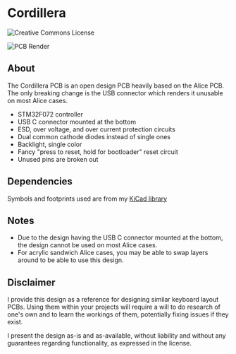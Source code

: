 # Cordillera

![Creative Commons License](https://licensebuttons.net/l/by-nc-sa/4.0/80x15.png)

![PCB Render](https://i.imgur.com/AE0u5zm.png)

## About

The Cordillera PCB is an open design PCB heavily based on the Alice PCB. The only breaking change is the USB connector which renders it unusable on most Alice cases.

- STM32F072 controller
- USB C connector mounted at the bottom
- ESD, over voltage, and over current protection circuits
- Dual common cathode diodes instead of single ones
- Backlight, single color
- Fancy "press to reset, hold for bootloader" reset circuit
- Unused pins are broken out

## Dependencies

Symbols and footprints used are from my [KiCad library](https://github.com/coarse/KiCad-Keeb-Lib)

## Notes

- Due to the design having the USB C connector mounted at the bottom, the design cannot be used on most Alice cases.
- For acrylic sandwich Alice cases, you may be able to swap layers around to be able to use this design.

## Disclaimer

I provide this design as a reference for designing similar keyboard layout PCBs. Using them within your projects will require a will to do research of one's own and to learn the workings of them, potentially fixing issues if they exist.

I present the design as-is and as-available, without liability and without any guarantees regarding functionality, as expressed in the license. 
